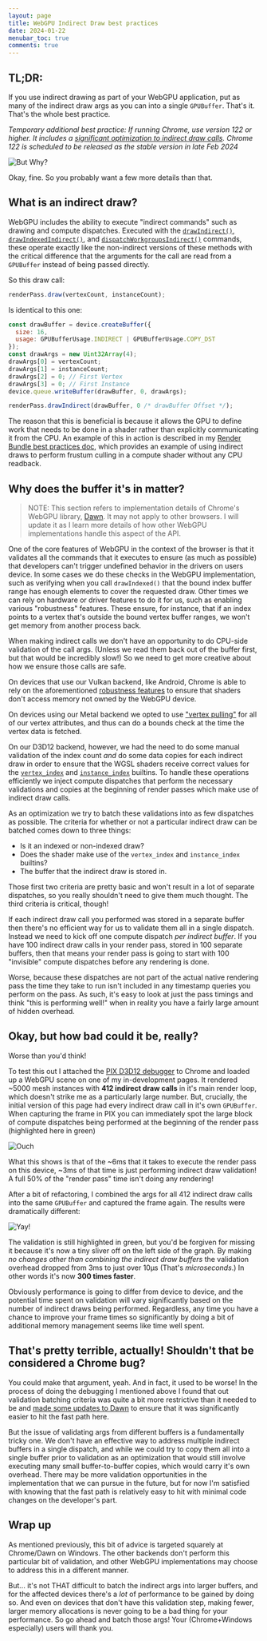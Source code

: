 ```yaml
---
layout: page
title: WebGPU Indirect Draw best practices
date: 2024-01-22
menubar_toc: true
comments: true
---
```


## TL;DR:

If you use indirect drawing as part of your WebGPU application, put as many of the indirect draw args as you can into a single `GPUBuffer`. That's it. That's the whole best practice.

_Temporary additional best practice: If running Chrome, use version 122 or higher. It includes a [significant optimization to indirect draw calls](https://bugs.chromium.org/p/dawn/issues/detail?id=2329). Chrome 122 is scheduled to be released as the stable version in late Feb 2024_

![But Why?](./media/butwhy.gif)

Okay, fine. So you probably want a few more details than that.

## What is an indirect draw?

WebGPU includes the ability to execute "indirect commands" such as drawing and compute dispatches. Executed with the [`drawIndirect()`](https://gpuweb.github.io/gpuweb/#dom-gpurendercommandsmixin-drawindirect), [`drawIndexedIndirect()`](https://gpuweb.github.io/gpuweb/#dom-gpurendercommandsmixin-drawindexedindirect), and [`dispatchWorkgroupsIndirect()`](https://gpuweb.github.io/gpuweb/#dom-gpucomputepassencoder-dispatchworkgroupsindirect) commands, these operate exactly like the non-indirect versions of these methods with the critical difference that the arguments for the call are read from a `GPUBuffer` instead of being passed directly.

So this draw call:

```js
renderPass.draw(vertexCount, instanceCount);
```

Is identical to this one:

```js
const drawBuffer = device.createBuffer({
  size: 16,
  usage: GPUBufferUsage.INDIRECT | GPUBufferUsage.COPY_DST
});
const drawArgs = new Uint32Array(4);
drawArgs[0] = vertexCount;
drawArgs[1] = instanceCount;
drawArgs[2] = 0; // First Vertex
drawArgs[3] = 0; // First Instance
device.queue.writeBuffer(drawBuffer, 0, drawArgs);

renderPass.drawIndirect(drawBuffer, 0 /* drawBuffer Offset */);
```

The reason that this is beneficial is because it allows the GPU to define work that needs to be done in a shader rather than explicitly communicating it from the CPU. An example of this in action is described in my [Render Bundle best practices doc](./render-bundles#indirect-draws), which provides an example of using indirect draws to perform frustum culling in a compute shader without any CPU readback.

## Why does the buffer it's in matter?

> NOTE: This section refers to implementation details of Chrome's WebGPU library, [Dawn](https://dawn.googlesource.com/dawn). It may not apply to other browsers. I will update it as I learn more details of how other WebGPU implementations handle this aspect of the API.

One of the core features of WebGPU in the context of the browser is that it validates all the commands that it executes to ensure (as much as possible) that developers can't trigger undefined behavior in the drivers on users device. In some cases we do these checks in the WebGPU implementation, such as verifying when you call `drawIndexed()` that the bound index buffer range has enough elements to cover the requested draw. Other times we can rely on hardware or driver features to do it for us, such as enabling various "robustness" features. These ensure, for instance, that if an index points to a vertex that's outside the bound vertex buffer ranges, we won't get memory from another process back.

When making indirect calls we don't have an opportunity to do CPU-side validation of the call args. (Unless we read them back out of the buffer first, but that would be incredibly slow!) So we need to get more creative about how we ensure those calls are safe.

On devices that use our Vulkan backend, like Android, Chrome is able to rely on the aforementioned [robustness features](https://registry.khronos.org/vulkan/specs/1.3-extensions/man/html/VK_EXT_robustness2.html) to ensure that shaders don't access memory not owned by the WebGPU device.

On devices using our Metal backend we opted to use ["vertex pulling"](https://www.yosoygames.com.ar/wp/2018/03/vertex-formats-part-2-fetch-vs-pull/) for all of our vertex attributes, and thus can do a bounds check at the time the vertex data is fetched.

On our D3D12 backend, however, we had the need to do some manual validation of the index count _and_ do some data copies for each indirect draw in order to ensure that the WGSL shaders receive correct values for the [`vertex_index`](https://gpuweb.github.io/gpuweb/wgsl/#vertex-index-builtin-value) and [`instance_index`](https://gpuweb.github.io/gpuweb/wgsl/#instance-index-builtin-value) builtins. To handle these operations efficiently we inject compute dispatches that perform the necessary validations and copies at the beginning of render passes which make use of indirect draw calls.

As an optimization we try to batch these validations into as few dispatches as possible. The criteria for whether or not a particular indirect draw can be batched comes down to three things:

 - Is it an indexed or non-indexed draw?
 - Does the shader make use of the `vertex_index` and `instance_index` builtins?
 - The buffer that the indirect draw is stored in.

Those first two criteria are pretty basic and won't result in a lot of separate dispatches, so you really shouldn't need to give them much thought. The third criteria is critical, though!

If each indirect draw call you performed was stored in a separate buffer then there's no efficient way for us to validate them all in a single dispatch. Instead we need to kick off one compute dispatch _per indirect buffer_. If you have 100 indirect draw calls in your render pass, stored in 100 separate buffers, then that means your render pass is going to start with 100 "invisible" compute dispatches before any rendering is done.

Worse, because these dispatches are not part of the actual native rendering pass the time they take to run isn't included in any timestamp queries you perform on the pass. As such, it's easy to look at just the pass timings and think "this is performing well!" when in reality you have a fairly large amount of hidden overhead.

## Okay, but how bad could it be, really?

Worse than you'd think!

To test this out I attached the [PIX D3D12 debugger](https://devblogs.microsoft.com/pix/) to Chrome and loaded up a WebGPU scene on one of my in-development pages. It rendered ~5000 mesh instances with **412 indirect draw calls** in it's main render loop, which doesn't strike me as a particularly large number. But, crucially, the initial version of this page had every indirect draw call in it's own `GPUBuffer`. When capturing the frame in PIX you can immediately spot the large block of compute dispatches being performed at the beginning of the render pass (highlighted here in green)

![Ouch](./media/indirect-validation-separate.png)

What this shows is that of the ~6ms that it takes to execute the render pass on this device, ~3ms of that time is just performing indirect draw validation! A full 50% of the "render pass" time isn't doing any rendering!

After a bit of refactoring, I combined the args for all 412 indirect draw calls into the same `GPUBuffer` and captured the frame again. The results were dramatically different:

![Yay!](./media/indirect-validation-combined.png)

The validation is still highlighted in green, but you'd be forgiven for missing it because it's now a tiny sliver off on the left side of the graph. By making _no changes other than combining the indirect draw buffers_ the validation overhead dropped from 3ms to just over 10μs (That's _microseconds_.) In other words it's now **300 times faster**.

Obviously performance is going to differ from device to device, and the potential time spent on validation will vary significantly based on the number of indirect draws being performed. Regardless, any time you have a chance to improve your frame times so significantly by doing a bit of additional memory management seems like time well spent.

## That's pretty terrible, actually! Shouldn't that be considered a Chrome bug?

You could make that argument, yeah. And in fact, it used to be worse! In the process of doing the debugging I mentioned above I found that out validation batching criteria was quite a bit more restrictive than it needed to be and [made some updates to Dawn](https://dawn-review.googlesource.com/c/dawn/+/170142) to ensure that it was significantly easier to hit the fast path here.

But the issue of validating args from different buffers is a fundamentally tricky one. We don't have an effective way to address multiple indirect buffers in a single dispatch, and while we could try to copy them all into a single buffer prior to validation as an optimization that would still involve executing many small buffer-to-buffer copies, which would carry it's own overhead. There may be more validation opportunities in the implementation that we can pursue in the future, but for now I'm satisfied with knowing that the fast path is relatively easy to hit with minimal code changes on the developer's part.

## Wrap up

As mentioned previously, this bit of advice is targeted squarely at Chrome/Dawn on Windows. The other backends don't perform this particular bit of validation, and other WebGPU implementations may choose to address this in a different manner.

But... it's not THAT difficult to batch the indirect args into larger buffers, and for the affected devices there's a *lot* of performance to be gained by doing so. And even on devices that don't have this validation step, making fewer, larger memory allocations is never going to be a bad thing for your performance. So go ahead and batch those args! Your (Chrome+Windows especially) users will thank you.
